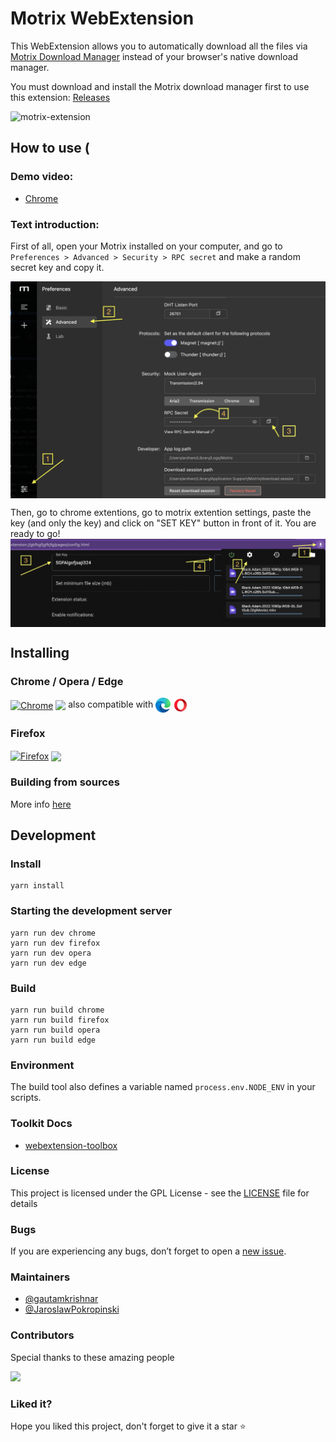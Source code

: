 # Motrix WebExtension

This WebExtension allows you to automatically download all the files via [Motrix Download Manager](https://motrix.app/) instead of your browser's native download manager.

You must download and install the Motrix download manager first to use this extension: [Releases](https://github.com/agalwood/Motrix/releases/latest)

![motrix-extension](https://user-images.githubusercontent.com/8397274/71557256-bed84a80-2a69-11ea-98d9-f2f20d2a0065.gif)

## How to use (
### Demo video:
- [Chrome](https://youtu.be/L0cEu-2LpOE)

### Text introduction:
First of all, open your Motrix installed on your computer, and go to `Preferences > Advanced > Security > RPC secret` and make a random secret key and copy it.

<img src="./how_to_use_motrix_step_1.png" alt="how to use motrix step 1" valign="middle">

Then, go to chrome extentions, go to motrix extention settings, paste the key (and only the key) and click on "SET KEY" button in front of it.
You are ready to go!
<img src="./how_to_use_motrix_step_2.png"  alt="how to use motrix step 2" valign="middle">

## Installing

### Chrome / Opera / Edge
[link-chrome]: https://chrome.google.com/webstore/detail/motrix-webextension/djlkbfdlljbachafjmfomhaciglnmkgj 'Version published on Chrome Web Store'

[<img src="https://raw.githubusercontent.com/alrra/browser-logos/90fdf03c/src/chrome/chrome.svg" width="48" alt="Chrome" valign="middle">][link-chrome] [<img valign="middle" src="https://img.shields.io/chrome-web-store/v/djlkbfdlljbachafjmfomhaciglnmkgj.svg?label=%20">][link-chrome] also compatible with [<img src="https://raw.githubusercontent.com/alrra/browser-logos/90fdf03c/src/edge/edge.svg" width="24" alt="Edge" valign="middle">][link-chrome] [<img src="https://raw.githubusercontent.com/alrra/browser-logos/90fdf03c/src/opera/opera.svg" width="24" alt="Opera" valign="middle">][link-chrome]

### Firefox
[link-firefox]: https://addons.mozilla.org/en-US/firefox/addon/motrixwebextension/ 'Version published on Mozilla Add-ons'

[<img src="https://raw.githubusercontent.com/alrra/browser-logos/90fdf03c/src/firefox/firefox.svg" width="48" alt="Firefox" valign="middle">][link-firefox] [<img valign="middle" src="https://img.shields.io/amo/v/motrixwebextension.svg?label=%20">][link-firefox]

### Building from sources
More info [here](installing-via-releases.md)



## Development

### Install
```shell
yarn install
```

### Starting the development server
```shell
yarn run dev chrome
yarn run dev firefox
yarn run dev opera
yarn run dev edge
```

### Build
```shell
yarn run build chrome
yarn run build firefox
yarn run build opera
yarn run build edge
```

### Environment

The build tool also defines a variable named `process.env.NODE_ENV` in your scripts.

### Toolkit Docs
* [webextension-toolbox](https://github.com/HaNdTriX/webextension-toolbox)

### License
This project is licensed under the GPL License - see the [LICENSE](LICENSE) file for details

### Bugs
If you are experiencing any bugs, don’t forget to open a [new issue](https://github.com/gautamkrishnar/motrix-webextension/issues/new).

### Maintainers
- [@gautamkrishnar](https://github.com/gautamkrishnar)
- [@JaroslawPokropinski](https://github.com/JaroslawPokropinski)

### Contributors
Special thanks to these amazing people

<a href="https://github.com/gautamkrishnar/motrix-webextension/graphs/contributors">
  <img src="https://contrib.rocks/image?repo=gautamkrishnar/motrix-webextension" />
</a>

### Liked it?
Hope you liked this project, don't forget to give it a star ⭐
